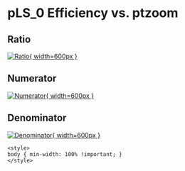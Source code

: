 # pLS_0 Efficiency vs. ptzoom

## Ratio

[![Ratio](../mtv/var/pLS_0_eff_ptzoom.png){ width=600px }](../mtv/var/pLS_0_eff_ptzoom.pdf)

## Numerator

[![Numerator](../mtv/num/pLS_0_eff_ptzoom_num.png){ width=600px }](../mtv/num/pLS_0_eff_ptzoom_num.pdf)

## Denominator

[![Denominator](../mtv/den/pLS_0_eff_ptzoom_den.png){ width=600px }](../mtv/den/pLS_0_eff_ptzoom_den.pdf)


``` {=html}
<style>
body { min-width: 100% !important; }
</style>
```

